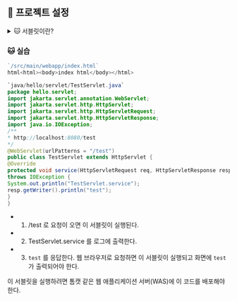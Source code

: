

## 📝 프로젝트 설정
<details>
<summary>🐱 서블릿이란?</summary>
<div markdown="1">

[https://velog.io/@falling_star3/Tomcat-서블릿Servlet이란](https://velog.io/@falling_star3/Tomcat-%EC%84%9C%EB%B8%94%EB%A6%BFServlet%EC%9D%B4%EB%9E%80)

### ✏️ 1. 서블릿(Servlet)이란?

- 서블릿은 서버에서 실행되다가 **웹 브라우저에서 요청을 하면 해당 기능을 수행한 후 웹 브라우저에 결과를 전송**한다.
    - 쉽게 예를들면 로그인 시도를 할 때, **서버가 클라이언트에서 입력되는 아이디와 비밀번호를 확인하고 결과를 응답**하는데 이러한 역할을 수행하는 것이 서블릿이다.
    - **동적 웹 페이지를 만들 때 사용되는 자바 기반의 웹 애플리케이션 프로그래밍 기술**이다.
- 서블릿(Servlet)의 주요 특징
    - 클라이언트의 Request에 대해 동적으로 작동하는 웹 어플리케이션 컴포넌트
    - 기존의 정적 웹 프로그램의 문제점을 보완하여 동적인 여러 가지 기능을 제공
    - JAVA의 스레드를 이용하여 동작
    - MVC패턴에서 컨트롤러로 이용됨
    - 컨테이너에서 실행
    - 보안 기능을 적용하기 쉬움

### ✏️ 2. 서블릿의 동작과정


- 클라이언트가 **웹 서버에 요청**하면 **웹 서버는 그 요청을 톰캣과 같은 [WAS](https://velog.io/@falling_star3/web-Web-Server%EC%99%80-WASWeb-Application-Server)에 위임**한다. 그러면 **WAS는 각 요청에 해당하는 서블릿을 실행**한다. 그리고 **서블릿은 요청에 대한 기능을 수행**한 후 **결과를 반환하여 클라이언트에 전송**한다.
    
    ```
    1. 클라이언트 요청
    2. HttpServletRequest, HttpServletResponse 객체 생성
    3. Web.xml이 어느 서블릿에 대해 요청한 것인지 탐색
    4. 해당하는 서블릿에서 service() 메소드 호출
    5. doGet() 또는 doPost() 호출
    6. 동적 페이지 생성 후 ServletResponse 객체에 응답 전송
    7. HttpServletRequest, HttpServletResponse 객체 소멸
    ```
</div>
</details>


### 🐱 실습

```js
`/src/main/webapp/index.html`
html<html><body>index html</body></html>
```

```java
`java/hello/servlet/TestServlet.java`
package hello.servlet;
import jakarta.servlet.annotation.WebServlet;
import jakarta.servlet.http.HttpServlet;
import jakarta.servlet.http.HttpServletRequest;
import jakarta.servlet.http.HttpServletResponse;
import java.io.IOException;
/**
* http://localhost:8080/test
*/
@WebServlet(urlPatterns = "/test")
public class TestServlet extends HttpServlet {
@Override
protected void service(HttpServletRequest req, HttpServletResponse resp)
throws IOException {
System.out.println("TestServlet.service");
resp.getWriter().println("test");
}
}
```

- 1) /test 로 요청이 오면 이 서블릿이 실행된다.
- 2) TestServlet.service 를 로그에 출력한다.
- 3) `test` 를 응답한다. 웹 브라우저로 요청하면 이 서블릿이 실행되고 화면에 `test` 가 출력되어야 한다.

이 서블릿을 실행하려면 톰캣 같은 웹 애플리케이션 서버(WAS)에 이 코드를 배포해야 한다.